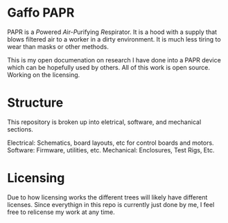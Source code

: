 # Gaffo PAPR

PAPR is a *P*owered *A*ir-*P*urifying *R*espirator. It is a hood with a supply that blows filtered air to a worker in a dirty environment. It is much less tiring to wear than masks or other methods.

This is my open documenation on research I have done into a PAPR device which can be hopefully used by others. All of this work is open source. Working on the licensing.

# Structure
This repository is broken up into eletrical, software, and mechanical sections. 

Electrical: Schematics, board layouts, etc for control boards and motors.
Software: Firmware, utilities, etc.
Mechanical: Enclosures, Test Rigs, Etc.

# Licensing

Due to how licensing works the different trees will likely have different licenses. Since everythign in this repo is currently just done by me, I feel free to relicense my work at any time.

